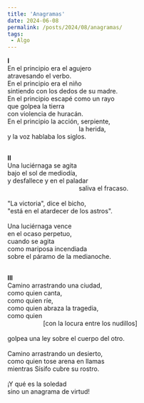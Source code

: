 ```yaml
---
title: 'Anagramas'
date: 2024-06-08
permalink: /posts/2024/08/anagramas/
tags:
 - Algo
---
```



<div style="text-align: justify;">

<strong>I</strong><br>
En el principio era el agujero<br>
atravesando el verbo.<br>
En el principio era el niño<br>
sintiendo con los dedos de su madre.<br>
En el principio escapé como un rayo<br>
que golpea la tierra<br>
con violencia de huracán.<br>
En el principio la acción, serpiente,<br>
<span style="margin-left: 160px; display: inline-block;">la herida,</span>
<br>y la voz hablaba los siglos.<br>

<br><strong>II</strong><br>
Una luciérnaga se agita<br>
bajo el sol de mediodía,<br>
y desfallece y en el paladar<br>
<span style="margin-left: 160px; display: inline-block;">saliva el fracaso.</span>                              
<br>"La victoria", dice el bicho,<br>
"está en el atardecer de los astros".<br>
<br>Una luciérnaga vence<br>
en el ocaso perpetuo,<br>
cuando se agita<br>
como mariposa incendiada<br>
sobre el páramo de la medianoche.<br>

<br><strong>III</strong><br>
Camino arrastrando una ciudad,<br>
como quien canta,<br>
como quien ríe,<br>
como quien abraza la tragedia,<br>
como quien <br>
<span style="margin-left: 80px; display: inline-block;">[con la locura entre los nudillos]
</span>                              
<br>golpea una ley sobre el cuerpo del otro.<br>
<br>Camino arrastrando un desierto,<br>
como quien tose arena en llamas<br>
mientras Sísifo cubre su rostro.<br>
<br>¡Y qué es la soledad<br>
sino un anagrama de virtud!<br>

</div><br>